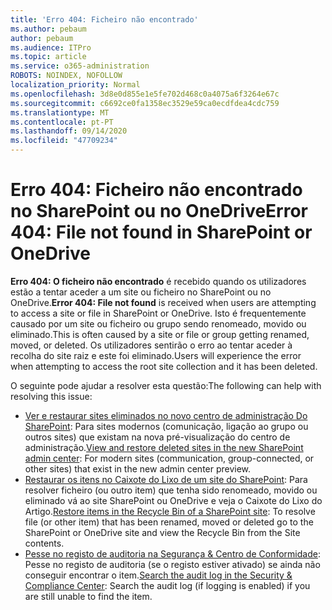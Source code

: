 ```yaml
---
title: 'Erro 404: Ficheiro não encontrado'
ms.author: pebaum
author: pebaum
ms.audience: ITPro
ms.topic: article
ms.service: o365-administration
ROBOTS: NOINDEX, NOFOLLOW
localization_priority: Normal
ms.openlocfilehash: 3d8e0d855e1e5fe702d468c0a4075a6f3264e67c
ms.sourcegitcommit: c6692ce0fa1358ec3529e59ca0ecdfdea4cdc759
ms.translationtype: MT
ms.contentlocale: pt-PT
ms.lasthandoff: 09/14/2020
ms.locfileid: "47709234"
---
```

# <a name="error-404-file-not-found-in-sharepoint-or-onedrive"></a><span data-ttu-id="c7c50-102">Erro 404: Ficheiro não encontrado no SharePoint ou no OneDrive</span><span class="sxs-lookup"><span data-stu-id="c7c50-102">Error 404: File not found in SharePoint or OneDrive</span></span>

<span data-ttu-id="c7c50-103">**Erro 404: O ficheiro não encontrado** é recebido quando os utilizadores estão a tentar aceder a um site ou ficheiro no SharePoint ou no OneDrive.</span><span class="sxs-lookup"><span data-stu-id="c7c50-103">**Error 404: File not found** is received when users are attempting to access a site or file in SharePoint or OneDrive.</span></span> <span data-ttu-id="c7c50-104">Isto é frequentemente causado por um site ou ficheiro ou grupo sendo renomeado, movido ou eliminado.</span><span class="sxs-lookup"><span data-stu-id="c7c50-104">This is often caused by a site or file or group getting renamed, moved, or deleted.</span></span>
<span data-ttu-id="c7c50-105">Os utilizadores sentirão o erro ao tentar aceder à recolha do site raiz e este foi eliminado.</span><span class="sxs-lookup"><span data-stu-id="c7c50-105">Users will experience the error when attempting to access the root site collection and it has been deleted.</span></span>

<span data-ttu-id="c7c50-106">O seguinte pode ajudar a resolver esta questão:</span><span class="sxs-lookup"><span data-stu-id="c7c50-106">The following can help with resolving this issue:</span></span>
- <span data-ttu-id="c7c50-107">[Ver e restaurar sites eliminados no novo centro de administração Do SharePoint](https://docs.microsoft.com/sharepoint/view-and-restore-deleted-sites-in-new-admin-center): Para sites modernos (comunicação, ligação ao grupo ou outros sites) que existam na nova pré-visualização do centro de administração.</span><span class="sxs-lookup"><span data-stu-id="c7c50-107">[View and restore deleted sites in the new SharePoint admin center](https://docs.microsoft.com/sharepoint/view-and-restore-deleted-sites-in-new-admin-center):  For modern sites (communication, group-connected, or other sites) that exist in the new admin center preview.</span></span>
- <span data-ttu-id="c7c50-108">[Restaurar os itens no Caixote do Lixo de um site do SharePoint](https://support.office.com/article/Restore-items-in-the-Recycle-Bin-of-a-SharePoint-site-6df466b6-55f2-4898-8d6e-c0dff851a0be): Para resolver ficheiro (ou outro item) que tenha sido renomeado, movido ou eliminado vá ao site SharePoint ou OneDrive e veja o Caixote do Lixo do Artigo.</span><span class="sxs-lookup"><span data-stu-id="c7c50-108">[Restore items in the Recycle Bin of a SharePoint site](https://support.office.com/article/Restore-items-in-the-Recycle-Bin-of-a-SharePoint-site-6df466b6-55f2-4898-8d6e-c0dff851a0be):  To resolve file (or other item) that has been renamed, moved or deleted go to the SharePoint or OneDrive site and view the Recycle Bin from the Site contents.</span></span>
- <span data-ttu-id="c7c50-109">[Pesse no registo de auditoria na Segurança &amp; Centro de Conformidade](https://docs.microsoft.com/microsoft-365/compliance/search-the-audit-log-in-security-and-compliance): Pesse no registo de auditoria (se o registo estiver ativado) se ainda não conseguir encontrar o item.</span><span class="sxs-lookup"><span data-stu-id="c7c50-109">[Search the audit log in the Security &amp; Compliance Center](https://docs.microsoft.com/microsoft-365/compliance/search-the-audit-log-in-security-and-compliance):  Search the audit log (if logging is enabled) if you are still unable to find the item.</span></span>